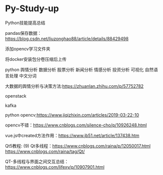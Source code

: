# Py-Study-up
Python技能提高总结

pandas保存数据：
https://blog.csdn.net/liuzonghao88/article/details/88429498


添加opencv学习文件夹

将docker安装包分卷压缩后上传


python 舆情分析 数据分析 股票分析 新闻分析 情感分析 投资分析 可视化 自然语言处理 中文分词


大数据的舆情分析与决策方法:https://zhuanlan.zhihu.com/p/57752782


openstack

kafka 

python opencv;https://www.jiqizhixin.com/articles/2019-03-22-10


opencv不错：https://www.cnblogs.com/silence-cho/p/10926248.html


vue.js中created方法作用：https://www.jb51.net/article/137438.htm

Qt5教程: (9) Qt多线程：https://www.cnblogs.com/raina/p/12050017.html
https://www.cnblogs.com/raina/tag/Qt/


QT-多线程与界面之间交互总结：https://www.cnblogs.com/lifexy/p/10907901.html
